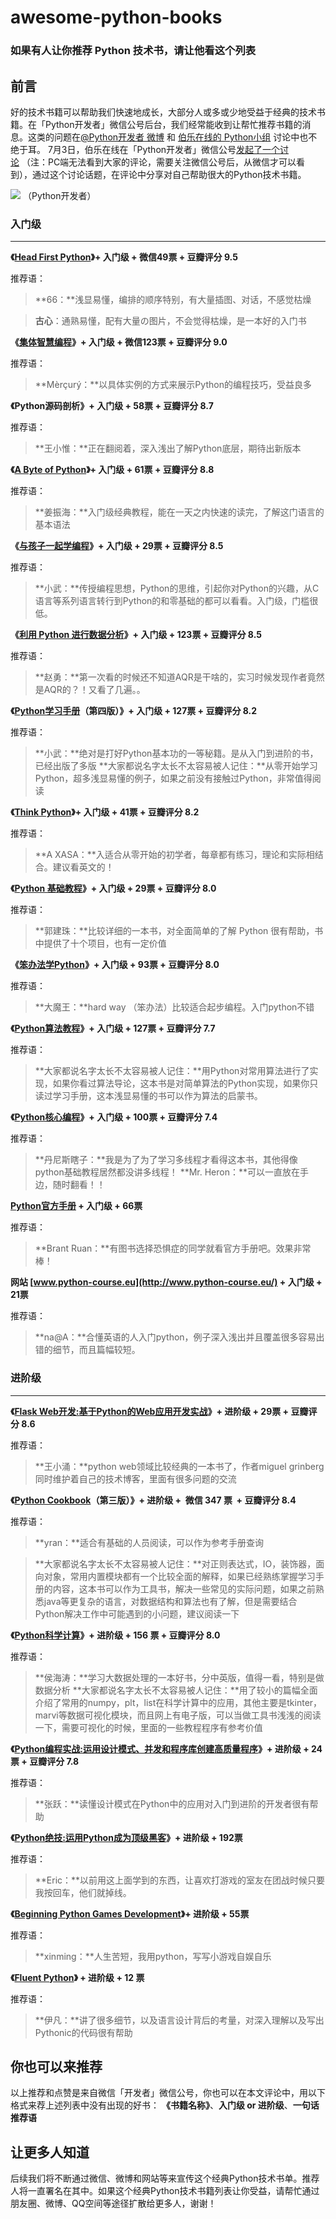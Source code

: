 # awesome-python-books
### 如果有人让你推荐 Python 技术书，请让他看这个列表

## 前言

好的技术书籍可以帮助我们快速地成长，大部分人或多或少地受益于经典的技术书籍。在「Python开发者」微信公号后台，我们经常能收到让帮忙推荐书籍的消息。这类的问题在[@Python开发者 微博](http://weibo.com/u/5305630013) 和 [伯乐在线的 Python小组](http://group.jobbole.com/category/tech/python/) 讨论中也不绝于耳。 7月3日，伯乐在线在「Python开发者」微信公号[发起了一个讨论](http://mp.weixin.qq.com/s?__biz=MzA4MjEyNTA5Mw==&mid=2652563805&idx=1&sn=57f4c3835346b7a4ca13d5cb4cc6cbb8&scene=0#wechat_redirect) （注：PC端无法看到大家的评论，需要关注微信公号后，从微信才可以看到），通过这个讨论话题，在评论中分享对自己帮助很大的Python技术书籍。

![](http://ww3.sinaimg.cn/small/63918611gw1epb2cbm6cmj2046046wek.jpg)
（Python开发者）

### 入门级
-----
**《[Head First Python](https://www.amazon.cn/%E9%87%8D%E8%A7%86%E5%A4%A7%E8%84%91%E7%9A%84%E5%AD%A6%E4%B9%A0%E6%8C%87%E5%8D%97-Head-First-Python-%E5%B7%B4%E9%87%8C/dp/B007NB2B4M/ref=sr_1_1?ie=UTF8&qid=1467898459&sr=8-1&keywords=Head+First+Python&tag=vastwork-23)》+ 入门级 + 微信49票 + 豆瓣评分 9.5** 

推荐语：

> **66：**浅显易懂，编排的顺序特别，有大量插图、对话，不感觉枯燥 

> **古心**：通熟易懂，配有大量の图片，不会觉得枯燥，是一本好的入门书

**《[集体智慧编程](https://www.amazon.cn/%E9%9B%86%E4%BD%93%E6%99%BA%E6%85%A7%E7%BC%96%E7%A8%8B-%E6%89%98%E6%AF%94%C2%B7%E8%A5%BF%E6%A0%BC%E5%85%B0/dp/B00UI93JD8/ref=sr_1_1?ie=UTF8&qid=1467896907&sr=8-1&keywords=%E9%9B%86%E4%BD%93%E6%99%BA%E6%85%A7%E7%BC%96%E7%A8%8B&tag=vastwork-23)》+ 入门级 + 微信123票 + 豆瓣评分 9.0** 

推荐语：

> **Mèrçurý：**以具体实例的方式来展示Python的编程技巧，受益良多

**《Python源码剖析》+ 入门级 + 58票 + 豆瓣评分 8.7** 

推荐语：

> **王小惟：**正在翻阅着，深入浅出了解Python底层，期待出新版本

**《[A Byte of Python](http://python.swaroopch.com/)》+ 入门级 + 61票 + 豆瓣评分 8.8** 

推荐语：

> **姜振海：**入门级经典教程，能在一天之内快速的读完，了解这门语言的基本语法

**《[与孩子一起学编程](https://www.amazon.cn/%E4%B8%8E%E5%AD%A9%E5%AD%90%E4%B8%80%E8%B5%B7%E5%AD%A6%E7%BC%96%E7%A8%8B-Warren-Sande-Carter-Sande/dp/B00HECW20S/ref=sr_1_1?ie=UTF8&qid=1467897918&sr=8-1&keywords=%E4%B8%8E%E5%AD%A9%E5%AD%90%E4%B8%80%E8%B5%B7%E5%AD%A6%E7%BC%96%E7%A8%8B&tag=vastwork-23)》+ 入门级 + 29票 + 豆瓣评分 8.5** 

推荐语：

> **小武：**传授编程思想，Python的思维，引起你对Python的兴趣，从C语言等系列语言转行到Python的和零基础的都可以看看。入门级，门槛很低。

**《[利用 Python 进行数据分析](https://www.amazon.cn/%E5%88%A9%E7%94%A8Python%E8%BF%9B%E8%A1%8C%E6%95%B0%E6%8D%AE%E5%88%86%E6%9E%90-%E9%BA%A6%E9%87%91%E5%B0%BC%E3%80%80-%E5%94%90%E5%AD%A6%E9%9F%AC%E3%80%80%E7%AD%89/dp/B01HYSZJ8I/ref=sr_1_fkmr0_3?ie=UTF8&qid=1467896814&sr=8-3-fkmr0&keywords=%E7%94%A8+Python%E8%BF%9B%E8%A1%8C%E6%95%B0%E6%8D%AE%E5%88%86%E6%9E%90&tag=vastwork-23)》+ 入门级 + 123票 + 豆瓣评分 8.5** 

推荐语：

> **赵勇：**第一次看的时候还不知道AQR是干啥的，实习时候发现作者竟然是AQR的？！又看了几遍。。

**《[Python学习手册](https://www.amazon.cn/Python%E5%AD%A6%E4%B9%A0%E6%89%8B%E5%86%8C-%E9%B2%81%E7%89%B9%E5%85%B9/dp/B004TUJ7A6/ref=sr_1_1?ie=UTF8&qid=1467896237&sr=8-1&keywords=Python%E5%AD%A6%E4%B9%A0%E6%89%8B%E5%86%8C&tag=vastwork-23)（第四版）》+ 入门级 + 127票 + 豆瓣评分 8.2** 

推荐语：

> **小武：**绝对是打好Python基本功的一等秘籍。是从入门到进阶的书，已经出版了多版 **大家都说名字太长不太容易被人记住：**从零开始学习Python，超多浅显易懂的例子，如果之前没有接触过Python，非常值得阅读

**《[Think Python](https://www.amazon.cn/%E5%83%8F%E8%AE%A1%E7%AE%97%E6%9C%BA%E7%A7%91%E5%AD%A6%E5%AE%B6%E4%B8%80%E6%A0%B7%E6%80%9D%E8%80%83Python-%E5%94%90%E5%B0%BC/dp/B00EEDI2X6/ref=sr_1_1?ie=UTF8&qid=1467897631&sr=8-1&keywords=think+Python&tag=vastwork-23)》+ 入门级 + 41票 + 豆瓣评分 8.2** 

推荐语：

> **A XASA：**入适合从零开始的初学者，每章都有练习，理论和实际相结合。建议看英文的！

**《[Python 基础教程](https://www.amazon.cn/%E5%9B%BE%E7%81%B5%E7%A8%8B%E5%BA%8F%E8%AE%BE%E8%AE%A1%E4%B8%9B%E4%B9%A6-Python%E5%9F%BA%E7%A1%80%E6%95%99%E7%A8%8B-%E8%B5%AB%E7%89%B9%E5%85%B0/dp/B00KAFX65Q/ref=sr_1_1?ie=UTF8&qid=1467898217&sr=8-1&keywords=Python+%E5%9F%BA%E7%A1%80%E6%95%99%E7%A8%8B&tag=vastwork-23)》+ 入门级 + 29票 + 豆瓣评分 8.0** 

推荐语：

> **郭建珠：**比较详细的一本书，对全面简单的了解 Python 很有帮助，书中提供了十个项目，也有一定价值

**《[笨办法学Python](https://www.amazon.cn/%E5%AD%A6Python-%E8%82%96/dp/B00P6OJ0TC/ref=sr_1_1?ie=UTF8&qid=1467897185&sr=8-1&keywords=%E7%AC%A8%E5%8A%9E%E6%B3%95%E2%80%9D%E5%AD%A6Python&tag=vastwork-23)》+ 入门级 + 93票 + 豆瓣评分 8.0** 

推荐语：

> **大魔王：**hard way （笨办法）比较适合起步编程。入门python不错

**《[Python算法教程](https://www.amazon.cn/Python%E7%AE%97%E6%B3%95%E6%95%99%E7%A8%8B-%E6%8C%AA%E5%A8%81-%E8%B5%AB%E7%89%B9%E5%85%B0/dp/B019NB0VCI/ref=sr_1_1?ie=UTF8&qid=1467896678&sr=8-1&keywords=Python%E7%AE%97%E6%B3%95%E6%95%99%E7%A8%8B&tag=vastwork-23)》+ 入门级 + 127票 + 豆瓣评分 7.7** 

推荐语：

> **大家都说名字太长不太容易被人记住：**用Python对常用算法进行了实现，如果你看过算法导论，这本书是对简单算法的Python实现，如果你只读过学习手册，这本浅显易懂的书可以作为算法的启蒙书。

**《[Python核心编程](https://www.amazon.cn/Python%E6%A0%B8%E5%BF%83%E7%BC%96%E7%A8%8B-%E5%8D%AB%E6%96%AF%E7%90%86%E2%80%A2%E6%98%A5/dp/B01FQAS0KK/ref=sr_1_1?ie=UTF8&qid=1467896739&sr=8-1&keywords=python%E6%A0%B8%E5%BF%83%E7%BC%96%E7%A8%8B&tag=vastwork-23)》+ 入门级 + 100票 + 豆瓣评分 7.4** 

推荐语：

> **丹尼斯瞎子：**我是为了为了学习多线程才看得这本书，其他得像python基础教程居然都没讲多线程！ **Mr. Heron：**可以一直放在手边，随时翻看！！

**[Python官方手册](https://docs.python.org/3/) + 入门级 + 66票** 

推荐语：

> **Brant Ruan：**有图书选择恐惧症的同学就看官方手册吧。效果非常棒！

**网站 [www.python-course.eu](http://www.python-course.eu/) + 入门级 + 21票** 

推荐语：

> **na@A：**合懂英语的人入门python，例子深入浅出并且覆盖很多容易出错的细节，而且篇幅较短。


### 进阶级
------
**《[Flask Web开发:基于Python的Web应用开发实战](https://www.amazon.cn/Flask-Web%E5%BC%80%E5%8F%91-%E5%9F%BA%E4%BA%8EPython%E7%9A%84Web%E5%BA%94%E7%94%A8%E5%BC%80%E5%8F%91%E5%AE%9E%E6%88%98-%E6%A0%BC%E6%9E%97%E5%B8%83%E6%88%88/dp/B00QT2TQCG/ref=sr_1_1?ie=UTF8&qid=1467898367&sr=8-1&keywords=flask+web%E5%BC%80%E5%8F%91&tag=vastwork-23)》+ 进阶级 + 29票 + 豆瓣评分 8.6** 

推荐语：

> **王小涌：**python web领域比较经典的一本书了，作者miguel grinberg同时维护着自己的技术博客，里面有很多问题的交流

**《[Python Cookbook](https://www.amazon.cn/Python-Cookbook-%E5%A4%A7%E5%8D%AB%C2%B7%E6%AF%94%E6%96%AF%E5%88%A9/dp/B00WKR1OKG/ref=sr_1_1?ie=UTF8&qid=1467884867&sr=8-1&keywords=Python+cookbook&tag=vastwork-23)（第三版）》+ 进阶级 +  微信 347 票  + 豆瓣评分 **8.4**** 

推荐语：

> **yran：**适合有基础的人员阅读，可以作为参考手册查询 

> **大家都说名字太长不太容易被人记住：**对正则表达式，IO，装饰器，面向对象，常用内置模块都有一个比较全面的解释，如果已经熟练掌握学习手册的内容，这本书可以作为工具书，解决一些常见的实际问题，如果之前熟悉java等更复杂的语言，对数据结构和算法也有了解，但是需要结合Python解决工作中可能遇到的小问题，建议阅读一下

**《[Python科学计算](https://www.amazon.cn/Python%E7%A7%91%E5%AD%A6%E8%AE%A1%E7%AE%97-%E5%BC%A0%E8%8B%A5%E6%84%9A/dp/B01F8GN462/ref=sr_1_1?ie=UTF8&qid=1467896121&sr=8-1&keywords=python%E7%A7%91%E5%AD%A6%E8%AE%A1%E7%AE%97&tag=vastwork-23)》+ 进阶级 + 156 票 + 豆瓣评分 8.0** 

推荐语：

> **侯海涛：**学习大数据处理的一本好书，分中英版，值得一看，特别是做数据分析 **大家都说名字太长不太容易被人记住：**用了较小的篇幅全面介绍了常用的numpy，plt，list在科学计算中的应用，其他主要是tkinter，marvi等数据可视化模块，而且网上有电子版，可以当做工具书浅浅的阅读一下，需要可视化的时候，里面的一些教程程序有参考价值

**《[Python编程实战:运用设计模式、并发和程序库创建高质量程序](https://www.amazon.cn/dp/B00MHDPIJ6/ref=sr_1_1?ie=UTF8&qid=1467898003&sr=8-1&keywords=Python%E7%BC%96%E7%A8%8B%E5%AE%9E%E6%88%98&tag=vastwork-23)》+ 进阶级 + 24票 + 豆瓣评分 7.8** 

推荐语：

> **张跃：**读懂设计模式在Python中的应用对入门到进阶的开发者很有帮助

**《[Python绝技:运用Python成为顶级黑客](https://www.amazon.cn/Python%E7%BB%9D%E6%8A%80-%E8%BF%90%E7%94%A8Python%E6%88%90%E4%B8%BA%E9%A1%B6%E7%BA%A7%E9%BB%91%E5%AE%A2-%E5%A5%A5%E7%A7%91%E7%BD%97/dp/B019ZRGBVU/ref=sr_1_1?ie=UTF8&qid=1467897063&sr=8-1&keywords=python%E7%BB%9D%E6%8A%80&tag=vastwork-23)》+ 进阶级 + 192票** 

推荐语：

> **Eric：**以前用这上面学到的东西，让喜欢打游戏的室友在团战时候只要我按回车，他们就掉线。

**《[Beginning Python Games Development](https://www.amazon.cn/Beginning-Game-Development-with-Python-and-Pygame-From-Novice-to-Professional-McGugan-Will/dp/1590598725/ref=sr_1_1?ie=UTF8&qid=1467897815&sr=8-1&keywords=beginning+Python+games+development&tag=vastwork-23)》+ 进阶级 + 55票** 

推荐语：

> **xinming：**人生苦短，我用python，写写小游戏自娱自乐

**《[Fluent Python](https://www.amazon.cn/Fluent-Python-Ramalho-Luciano/dp/1491946008/ref=sr_1_1?ie=UTF8&qid=1467898561&sr=8-1&keywords=Fluent+Python&tag=vastwork-23)》 + 进阶级 + 12 票** 

推荐语：

> **伊凡：**讲了很多细节，以及语言设计背后的考量，对深入理解以及写出Pythonic的代码很有帮助

## 你也可以来推荐

以上推荐和点赞是来自微信「开发者」微信公号，你也可以在本文评论中，用以下格式来荐上述列表中没有出现的好书： **《书籍名称》**、**入门级 or 进阶级**、**一句话推荐语**  

## 让更多人知道

后续我们将不断通过微信、微博和网站等来宣传这个经典Python技术书单。推荐人将一直署名在其中。如果这个经典Python技术书籍列表让你受益，请帮忙通过朋友圈、微博、QQ空间等途径扩散给更多人，谢谢！
